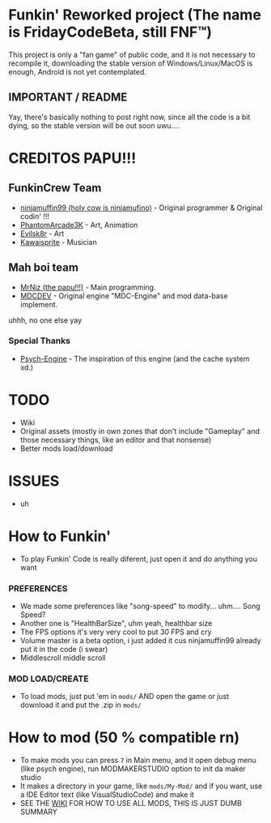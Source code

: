 # Funkin' Reworked project (The name is FridayCodeBeta, still FNF™)
This project is only a "fan game" of public code, and it is not necessary to recompile it, downloading the stable version of Windows/Linux/MacOS is enough, Android is not yet contemplated.
## IMPORTANT / README
Yay, there's basically nothing to post right now, since all the code is a bit dying, so the stable version will be out soon uwu....
# CREDITOS PAPU!!!
## FunkinCrew Team
- [ninjamuffin99 (holy cow is ninjamufino)](https://twitter.com/ninja_muffin99) - Original programmer & Original codin' !!!
- [PhantomArcade3K](https://twitter.com/phantomarcade3k) - Art, Animation
- [Evilsk8r](https://twitter.com/evilsk8r) - Art
- [Kawaisprite](https://twitter.com/kawaisprite) - Musician
## Mah boi team
- [MrNiz (the papu!!!)](https://twitter.com/mrnizekisde) - Main programming. 
- [MDCDEV](https://x.com/@mdc_dev) - Original engine "MDC-Engine" and mod data-base implement.

uhhh, no one else yay
### Special Thanks
- [Psych-Engine](https://github.com/ShadowMario/FNF-PsychEngine) - The inspiration of this engine (and the cache system xd.)
# TODO
- Wiki
- Original assets (mostly in own zones that don't include "Gameplay" and those necessary things, like an editor and that nonsense)
- Better mods load/download
# ISSUES
- uh
# How to Funkin'
- To play Funkin' Code is really diferent, just open it and do anything you want
### PREFERENCES
- We made some preferences like "song-speed" to modify... uhm.... Song Speed?
- Another one is "HealthBarSize", uhm yeah, healthbar size
- The FPS options it's very very cool to put 30 FPS and cry
- Volume master is a beta option, i just added it cus ninjamuffin99 already put it in the code (i swear)
- Middlescroll middle scroll
### MOD LOAD/CREATE
- To load mods, just put 'em in `mods/` AND open the game or just download it and put the .zip in `mods/`
# How to mod (50 % compatible rn)
- To make mods you can press `7` in Main menu, and it open debug menu (like psych engine), run MODMAKERSTUDIO option to init da maker studio
- It makes a directory in your game, like `mods/My-Mod/` and if you want, use a IDE Editor text (like VisualStudioCode) and make it
- SEE THE [WIKI]() FOR HOW TO USE ALL MODS, THIS IS JUST DUMB SUMMARY
